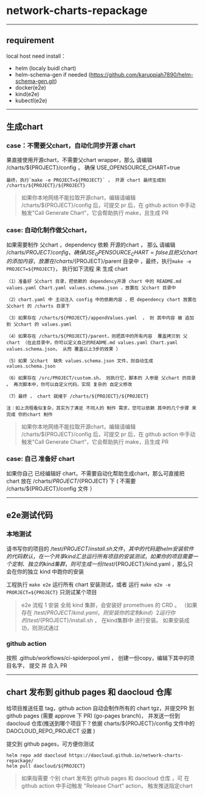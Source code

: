 # network-charts-repackage

***

## requirement

local host need install：
* helm (localy buidl chart)
* helm-schema-gen if needed (https://github.com/karuppiah7890/helm-schema-gen.git)
* docker(e2e)
* kind(e2e)
* kubectl(e2e)

***

## 生成chart

### case：不需要父chart，自动化同步开源 chart

果直接使用开源chart，不需要父chart wrapper，那么 请编辑  /charts/${PROJECT}/config ， 确保 USE_OPENSOURCE_CHART=true

    最终，执行`make -e PROJECT=${PROJECT}` ， 开源 chart 最终生成到 /charts/${PROJECT}/${PROJECT}

> 如果你本地网络不能拉取开源chart，编辑请编辑  /charts/${PROJECT}/config 后，可提交 pr 后，在 github action 中手动触发"Call Generate Chart"，它会帮助执行 make，且生成 PR

### case: 自动化制作做父chart，

如果需要制作 父chart ，dependency 依赖 开源的chart ， 那么 请编辑  /charts/${PROJECT}/config，确保 USE_OPENSOURCE_CHART=false
且把 父chart 的添加内容 ， 放置在 /charts/${PROJECT}/parent 目录中 ，最终，执行`make -e PROJECT=${PROJECT}`， 执行如下流程 来 生成 chart

    （1）准备好 父chart 目录，把依赖的 dependency开源 chart 中的 README.md values.yaml Chart.yaml values.schema.json ，放置在 父chart 目录中

    （2）chart.yaml 中 主动注入 config 中的依赖内容 ，把 dependency chart 放置在 父chart 的 /charts 目录下

    （3）如果存在 /charts/${PROJECT}/appendValues.yaml  ， 则 其中内容 被 追加到 父chart 的 values.yaml

    （4）如果存在 /charts/${PROJECT}/parent，则把其中的所有内容  覆盖拷贝到 父chart （在此目录中，你可以定义自己的README.md values.yaml Chart.yaml values.schema.json， 从而 覆盖以上3步的效果 ）

    （5）如果 父chart  缺失 values.schema.json 文件，则自动生成 values.schema.json

    （6）如果存在 /src/PROJECT/custom.sh， 则执行它，脚本的 入参是 父chart 的目录 。 再次脚本中，你可以自定义代码，实现 复杂的 自定义修改

    （7）最终 ， chart 就绪于 /charts/${PROJECT}/${PROJECT}

    注：如上流程看似复杂，其实为了满足 不同人的 制作 需求，您可以依赖 其中的几个步骤 来 完成 你的chart 制作

> 如果你本地网络不能拉取开源chart，编辑请编辑  /charts/${PROJECT}/config 后，可提交 pr 后，在 github action 中手动触发"Call Generate Chart"，它会帮助执行 make，且生成 PR

### case: 自己 准备好  chart

如果你自己 已经编辑好 chart，不需要自动化帮助生成chart，那么可直接把 chart 放在 /charts/${PROJECT}/${PROJECT} 下 ( 不需要  /charts/${PROJECT}/config 文件 ）

***

## e2e测试代码

### 本地测试
请书写你的项目的  /test/${PROJECT}/install.sh  文件，其中的代码是 helm 安装软件的 代码
默认，在一个共享 kind 汇总 运行 所有项目的 安装测试，如果你的项目需要一个定制、独立的 kind 集群，则可生成一份 /test/${PROJECT}/kind.yaml ，那么只会在你的独立 kind 中跑你的安装

工程执行 `make e2e` 运行所有 chart 安装测试，或者 运行 `make e2e -e PRORJECT=${PROJECT}` 只测试某个项目

> e2e 流程
> 1 安装 全局 kind 集群，会安装好 promethues 的 CRD 。 （如果存在 /test/${PROJECT}/kind.yaml ， 则安装你的定制 kind）
> 2 运行 你的 /test/${PROJECT}/install.sh ， 在kind集群中 进行安装。 如果安装成功，则测试通过

### github action

按照 .github/workflows/ci-spiderpool.yml ， 创建一份copy，编辑下其中的项目名字， 提交 并 合入 PR

***

## chart 发布到 github pages 和 daocloud 仓库

给项目推送任意 tag，github action 自动会制作所有的 chart tgz，并提交PR 到 github pages (需要 approve 下 PR) (go-pages branch)，
并发送一份到 daocloud 仓库(推送到哪个项目下？依据  charts/${PROJECT}/config 文件中的 DAOCLOUD_REPO_PROJECT 设置 )

提交到 github pages，可方便你测试
```shell
helm repo add daocloud https://daocloud.github.io/network-charts-repackage/
helm pull daocloud/${PROJECT} 
```

> 如果指需要 个别 chart 发布到 github pages 和 daocloud 仓库 ，可 在 github action 中手动触发 "Release Chart" action， 触发推送指定chart

